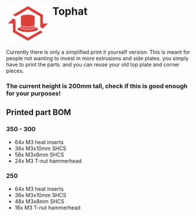 # <img src="Media/Tophat_logo.png" align="top" height="100" /> Tophat 
Currently there is only a simplified print it yourself version. This is meant for people not wanting to invest in more extrusions and side plates. you simply have to print the parts. and you can reuse your old top plate and corner pieces.

### The current height is 200mm tall, check if this is good enough for your purposes!

## Printed part BOM
### 350 - 300
- 64x M3 heat inserts
- 36x M3x10mm SHCS
- 56x M3x8mm SHCS
- 24x M3 T-nut hammerhead

### 250
- 64x M3 heat inserts
- 36x M3x10mm SHCS
- 48x M3x8mm SHCS
- 16x M3 T-nut hammerhead
